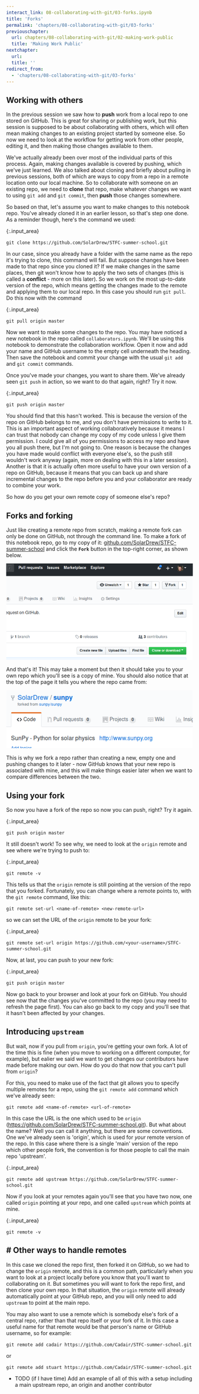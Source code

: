 ```yaml
---
interact_link: 08-collaborating-with-git/03-forks.ipynb
title: 'Forks'
permalink: 'chapters/08-collaborating-with-git/03-forks'
previouschapter:
  url: chapters/08-collaborating-with-git/02-making-work-public
  title: 'Making Work Public'
nextchapter:
  url: 
  title: ''
redirect_from:
  - 'chapters/08-collaborating-with-git/03-forks'
---
```


## Working with others

In the previous session we saw how to **push** work from a local repo to one stored on GitHub. This is great for sharing or publishing work, but this session is supposed to be about collaborating with others, which will often mean making changes to an existing project started by someone else. So now we need to look at the workflow for getting work from other people, editing it, and then making those changes available to them.

We've actually already been over most of the individual parts of this process. Again, making changes available is covered by pushing, which we've just learned. We also talked about cloning and briefly about pulling in previous sessions, both of which are ways to copy from a repo in a remote location onto our local machine. So to collaborate with someone on an existing repo, we need to **clone** that repo, make whatever changes we want to using `git add` and `git commit`, then **push** those changes somewhere.

So based on that, let's assume you want to make changes to this notebook repo. You've already cloned it in an earlier lesson, so that's step one done. As a reminder though, here's the command we used:


{:.input_area}
```xonsh
git clone https://github.com/SolarDrew/STFC-summer-school.git
```

In our case, since you already have a folder with the same name as the repo it's trying to clone, this command will fail. But suppose changes have been made to that repo since you cloned it? If we make changes in the same places, then git won't know how to apply the two sets of changes (this is called a **conflict** - more on this later). So we work on the most up-to-date version of the repo, which means getting the changes made to the remote and applying them to our local repo. In this case you should run `git pull`. Do this now with the command


{:.input_area}
```xonsh
git pull origin master
```

Now we want to make some changes to the repo. You may have noticed a new notebook in the repo called `collaborators.ipynb`. We'll be using this notebook to demonstrate the collaboration workflow. Open it now and add your name and GitHub username to the empty cell underneath the heading. Then save the notebook and commit your change with the usual `git add` and `git commit` commands.

Once you've made your changes, you want to share them. We've already seen `git push` in action, so we want to do that again, right? Try it now.


{:.input_area}
```xonsh
git push origin master
```

You should find that this hasn't worked. This is because the version of the repo on GitHub belongs to me, and you don't have permissions to write to it. This is an important aspect of working collaboratively because it means I can trust that nobody can change my copy of my code unless I give them permission. I could give all of you permissions to access my repo and have you all push there, but I'm not going to. One reason is because the changes you have made would conflict with everyone else's, so the push still wouldn't work anyway (again, more on dealing with this in a later session). Another is that it is actually often more useful to have your own version of a repo on GitHub, because it means that you can back up and share incremental changes to the repo before you and your collaborator are ready to combine your work.

So how do you get your own remote copy of someone else's repo?

## Forks and forking

Just like creating a remote repo from scratch, making a remote fork can only be done on GitHub, not through the command line. To make a fork of this notebook repo, go to my copy of it: [github.com/SolarDrew/STFC-summer-school](github.com/SolarDrew/STFC-summer-school) and click the **`Fork`** button in the top-right corner, as shown below.

![](fork-button.png)

And that's it! This may take a moment but then it should take you to your own repo which you'll see is a copy of mine. You should also notice that at the top of the page it tells you where the repo came from:

![](forked-from.png)

This is why we fork a repo rather than creating a new, empty one and pushing changes to it later - now GitHub knows that your new repo is associated with mine, and this will make things easier later when we want to compare differences between the two.

## Using your fork

So now you have a fork of the repo so now you can push, right? Try it again.


{:.input_area}
```xonsh
git push origin master
```

It still doesn't work! To see why, we need to look at the `origin` remote and see where we're trying to push to:


{:.input_area}
```xonsh
git remote -v
```

This tells us that the `origin` remote is still pointing at the version of the repo that you forked. Fortunately, you can change where a remote points to, with the `git remote` command, like this:

```
git remote set-url <name-of-remote> <new-remote-url>
```

so we can set the URL of the `origin` remote to be your fork:


{:.input_area}
```xonsh
git remote set-url origin https://github.com/<your-username>/STFC-summer-school.git
```

Now, at last, you can push to your new fork:


{:.input_area}
```xonsh
git push origin master
```

Now go back to your browser and look at your fork on GitHub. You should see now that the changes you've committed to the repo (you may need to refresh the page first). You can also go back to my copy and you'll see that it hasn't been affected by your changes.

## Introducing `upstream`

But wait, now if you pull from `origin`, you're getting your own fork. A lot of the time this is fine (when you move to working on a different computer, for example), but ealier we said we want to get changes our contributors have made before making our own. How do you do that now that you can't pull from `origin`?

For this, you need to make use of the fact that git allows you to specify multiple remotes for a repo, using the `git remote add` command which we've already seen:

```
git remote add <name-of-remote> <url-of-remote>
```

In this case the URL is the one which used to be `origin` (https://github.com/SolarDrew/STFC-summer-school.git). But what about the name? Well you can call it anything, but there are some conventions. One we've already seen is 'origin', which is used for _your_ remote version of the repo. In this case where there is a single 'main' version of the repo which other people fork, the convention is for those people to call the main repo 'upstream'.


{:.input_area}
```xonsh
git remote add upstream https://github.com/SolarDrew/STFC-summer-school.git
```

Now if you look at your remotes again you'll see that you have two now, one called `origin` pointing at your repo, and one called `upstream` which points at mine.


{:.input_area}
```xonsh
git remote -v
```


<section class="callout panel panel-warning">
<div class="panel-heading">
<h2 class="fa fa-thumb-tack"> # Other ways to handle remotes</h2>
</div>


<div class="panel-body">


In this case we cloned the repo first, then forked it on GitHub, so we had to change the `origin` remote, and this is a common path, particularly when you want to look at a project locally before you know that you'll want to collaborating on it. But sometimes you will want to fork the repo first, and then clone your own repo. In that situation, the `origin` remote will already automatically point at your GitHub repo, and you will only need to add `upstream` to point at the main repo.

You may also want to use a remote which is somebody else's fork of a central repo, rather than that repo itself or your fork of it. In this case a useful name for that remote would be that person's name or GitHub username, so for example:

```
git remote add cadair https://github.com/Cadair/STFC-summer-school.git
```

or

```
git remote add stuart https://github.com/Cadair/STFC-summer-school.git
```

</div>

</section>


* TODO (if I have time) Add an example of all of this with a setup including a main upstream repo, an origin and another contributor

